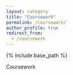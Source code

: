 ```yaml
---
layout: category
title: "Coursework"
permalink: /coursework/
author_profile: true
redirect_from:
  - /coursework
---
```


{% include base_path %}


Coursework
